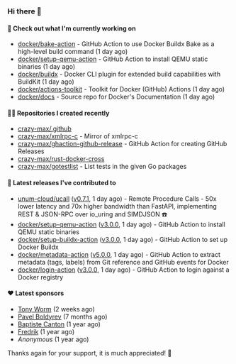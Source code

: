 ### Hi there 👋

#### 👷 Check out what I'm currently working on

- [docker/bake-action](https://github.com/docker/bake-action) - GitHub Action to use Docker Buildx Bake as a high-level build command (1 day ago)
- [docker/setup-qemu-action](https://github.com/docker/setup-qemu-action) - GitHub Action to install QEMU static binaries (1 day ago)
- [docker/buildx](https://github.com/docker/buildx) - Docker CLI plugin for extended build capabilities with BuildKit (1 day ago)
- [docker/actions-toolkit](https://github.com/docker/actions-toolkit) - Toolkit for Docker (GitHub) Actions (1 day ago)
- [docker/docs](https://github.com/docker/docs) - Source repo for Docker&#39;s Documentation (1 day ago)

#### 👨‍💻 Repositories I created recently

- [crazy-max/.github](https://github.com/crazy-max/.github)
- [crazy-max/xmlrpc-c](https://github.com/crazy-max/xmlrpc-c) - Mirror of xmlrpc-c
- [crazy-max/ghaction-github-release](https://github.com/crazy-max/ghaction-github-release) - GitHub Action for creating GitHub Releases
- [crazy-max/rust-docker-cross](https://github.com/crazy-max/rust-docker-cross)
- [crazy-max/gotestlist](https://github.com/crazy-max/gotestlist) - List tests in the given Go packages

#### 🚀 Latest releases I've contributed to

- [unum-cloud/ucall](https://github.com/unum-cloud/ucall) ([v0.7.1](https://github.com/unum-cloud/ucall/releases/tag/v0.7.1), 1 day ago) - Remote Procedure Calls  - 50x lower latency and 70x higher bandwidth than FastAPI, implementing REST &amp; JSON-RPC over io_uring and SIMDJSON ☎️
- [docker/setup-qemu-action](https://github.com/docker/setup-qemu-action) ([v3.0.0](https://github.com/docker/setup-qemu-action/releases/tag/v3.0.0), 1 day ago) - GitHub Action to install QEMU static binaries
- [docker/setup-buildx-action](https://github.com/docker/setup-buildx-action) ([v3.0.0](https://github.com/docker/setup-buildx-action/releases/tag/v3.0.0), 1 day ago) - GitHub Action to set up Docker Buildx
- [docker/metadata-action](https://github.com/docker/metadata-action) ([v5.0.0](https://github.com/docker/metadata-action/releases/tag/v5.0.0), 1 day ago) - GitHub Action to extract metadata (tags, labels) from Git reference and GitHub events for Docker
- [docker/login-action](https://github.com/docker/login-action) ([v3.0.0](https://github.com/docker/login-action/releases/tag/v3.0.0), 1 day ago) - GitHub Action to login against a Docker registry

#### ❤️ Latest sponsors
- [Tony Worm](https://github.com/verdverm) (2 weeks ago)
- [Pavel Boldyrev](https://github.com/bpg) (7 months ago)
- [Baptiste Canton](https://github.com/batmac) (1 year ago)
- [Fredrik](https://github.com/fredrikscode) (1 year ago)
- _Anonymous_ (1 year ago)

Thanks again for your support, it is much appreciated! 🙏
